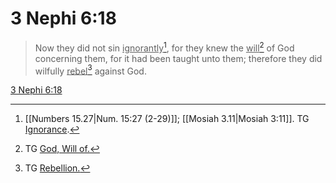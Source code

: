 # 3 Nephi 6:18

> Now they did not sin <u>ignorantly</u>[^a], for they knew the <u>will</u>[^b] of God concerning them, for it had been taught unto them; therefore they did wilfully <u>rebel</u>[^c] against God.

[3 Nephi 6:18](https://www.churchofjesuschrist.org/study/scriptures/bofm/3-ne/6?lang=eng&id=p18#p18)


[^a]: [[Numbers 15.27|Num. 15:27 (2-29)]]; [[Mosiah 3.11|Mosiah 3:11]]. TG [Ignorance](https://www.churchofjesuschrist.org/study/scriptures/tg/ignorance?lang=eng).
[^b]: TG [God, Will of.](https://www.churchofjesuschrist.org/study/scriptures/tg/god-will-of?lang=eng)
[^c]: TG [Rebellion.](https://www.churchofjesuschrist.org/study/scriptures/tg/rebellion?lang=eng)
